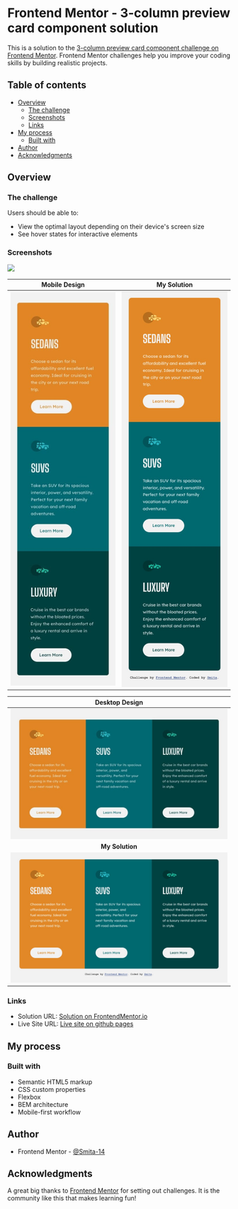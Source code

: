 # Frontend Mentor - 3-column preview card component solution

This is a solution to the [3-column preview card component challenge on Frontend Mentor](https://www.frontendmentor.io/challenges/3column-preview-card-component-pH92eAR2-). Frontend Mentor challenges help you improve your coding skills by building realistic projects. 

## Table of contents

- [Overview](#overview)
  - [The challenge](#the-challenge)
  - [Screenshots](#screenshots)
  - [Links](#links)
- [My process](#my-process)
  - [Built with](#built-with)
- [Author](#author)
- [Acknowledgments](#acknowledgments)

## Overview

### The challenge

Users should be able to:

- View the optimal layout depending on their device's screen size
- See hover states for interactive elements

### Screenshots

![](./screenshot.jpg)

| **Mobile Design** | **My Solution** |
| -- | -- |
| ![Target Mobile design](./design/mobile-design.jpg) | ![My solution to design](./design/mobile-size.jpg) |


| **Desktop Design** |
| :--: |
| ![Target desktop design](./design/desktop-design.jpg) |
| **My Solution** |
| ![My solution to design](./design/desktop-size.jpg) | 

### Links

- Solution URL: [Solution on FrontendMentor.io](https://your-solution-url.com)
- Live Site URL: [Live site on github pages](https://your-live-site-url.com)

## My process

### Built with

- Semantic HTML5 markup
- CSS custom properties
- Flexbox
- BEM architecture
- Mobile-first workflow

## Author

- Frontend Mentor - [@Smita-14](https://www.frontendmentor.io/profile/Smita-14)

## Acknowledgments
A great big thanks to [Frontend Mentor](https://frontendmentor.io]) for setting out challenges. It is the community like this that makes learning fun!